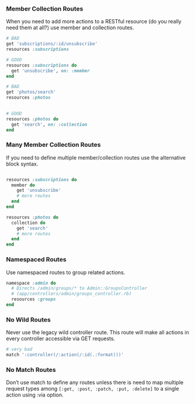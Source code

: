 ### Member Collection Routes
When you need to add more actions to a RESTful resource (do you really need them at all?) use member and collection routes. 

```ruby
# BAD
get 'subscriptions/:id/unsubscribe'
resources :subscriptions

# GOOD
resources :subscriptions do
  get 'unsubscribe', on: :member
end
```

```ruby
# BAD
get 'photos/search'
resources :photos
            

# GOOD
resources :photos do
  get 'search', on: :collection
end
```

### Many Member Collection Routes
If you need to define multiple member/collection routes use the alternative block syntax.

```ruby

resources :subscriptions do
  member do
    get 'unsubscribe'
    # more routes
  end
end

resources :photos do
  collection do
    get 'search'
    # more routes
  end
end
```

### Namespaced Routes
Use namespaced routes to group related actions.

```ruby
namespace :admin do
  # Directs /admin/groups/* to Admin::GroupsController
  # (app/controllers/admin/groups_controller.rb)
  resources :groups
end
```

### No Wild Routes
Never use the legacy wild controller route. This route will make all actions in every controller accessible via GET requests.

```ruby
# very bad
match ':controller(/:action(/:id(.:format)))'
```

### No Match Routes
Don’t use match to define any routes unless there is need to map multiple request types among `[:get, :post, :patch, :put, :delete]` to a single action using :via option.
